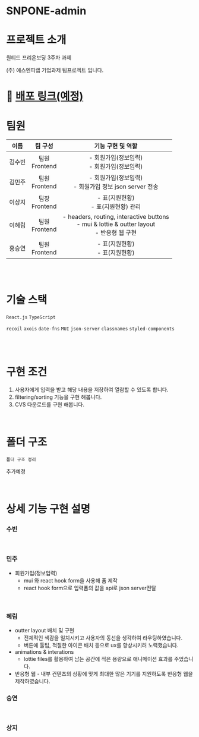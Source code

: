 # SNPONE-admin

# 프로젝트 소개

원티드 프리온보딩 3주차 과제

(주) 에스엔피랩 기업과제 팀프로젝트 입니다.

# 🚀 [배포 링크(예정)](/)

# 팀원

| 이름   |       팀 구성       |                                          기능 구현 및 역할                                          |
| ------ | :-----------------: | :-------------------------------------------------------------------------------------------------: |
| 김수빈 | 팀원 </br> Frontend |                           - 회원가입(정보입력) </br> - 회원가입(정보입력)                           |
| 김민주 | 팀원 </br> Frontend |                           - 회원가입(정보입력) </br> - 회원가입 정보 json server 전송                           |
| 이상지 | 팀장 </br> Frontend |                              - 표(지원현황) </br> - 표(지원현황) 관리                               |
| 이혜림 | 팀원 </br> Frontend | - headers, routing, interactive buttons </br> - mui & lottie & outter layout </br> - 반응형 웹 구현 |
| 홍승연 | 팀원 </br> Frontend |                                 - 표(지원현황) </br> - 표(지원현황)                                 |

</br>
</br>

# 기술 스택

`React.js`
`TypeScript`

`recoil`
`axois`
`date-fns`
`MUI`
`json-server`
`classnames`
`styled-components`

</br>
</br>

# 구현 조건

1. 사용자에게 입력을 받고 해당 내용을 저장하여 열람할 수 있도록 합니다.
2. filtering/sorting 기능을 구현 해봅니다.
3. CVS 다운로드를 구현 해봅니다.

</br>

# 폴더 구조

```text
폴더 구조 정리
```

추가예정

</br>

# 상세 기능 구현 설명

### 수빈

</br>

### 민주

- 회원가입(정보입력)
  - mui 와 react hook form을 사용해 폼 제작
  - react hook form으로 입력폼의 값을 api로 json server전달
</br>

### 혜림

- outter layout 배치 및 구현
  - 전체적인 색감을 일치시키고 사용자의 동선을 생각하여 라우팅하였습니다.
  - 버튼에 툴팁, 적절한 아이콘 배치 등으로 ux를 향상시키려 노력했습니다.
- animations & interations
  - lottie files를 활용하여 남는 공간에 적은 용량으로 애니메이션 효과를 주었습니다.
- 반응형 웹 - 내부 컨텐츠의 상황에 맞게 최대한 많은 기기를 지원하도록 반응형 웹을 제작하였습니다.
  </br>

### 승연

</br>

### 상지
